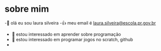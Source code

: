 # sobre mim






-👋 olá eu sou laura silveira
-👍 meu email é laura.silveira@escola.pr.gov.br 
- 👀 estou interessado em aprender sobre programação
- 🌱 estou interessado em programar jogos no scratch, github
- 
<!---
laurasilveira15/laurasilveira15 is a ✨ special ✨ repository because its `README.md` (this file) appears on your GitHub profile.
You can click the Preview link to take a look at your changes.
--->
